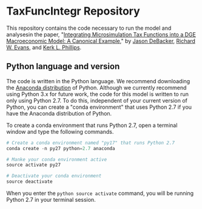 # TaxFuncIntegr Repository
This repository contains the code necessary to run the model and analysesin the paper, "[Integrating Microsimulation Tax Functions into a DGE Macroeconomic Model: A Canonical Example](https://sites.google.com/site/rickecon/DEP_10pct.pdf)," by [Jason DeBacker](http://jasondebacker.com/), [Richard W. Evans](https://sites.google.com/site/rickecon/), and [Kerk L. Phillips](https://economics.byu.edu/Pages/Faculty%20Pages/Kerk-L.-Phillips.aspx).

## Python language and version
The code is written in the Python language. We recommend downloading the [Anaconda distribution](https://www.continuum.io/downloads) of Python. Although we currently recommend using Python 3.x for future work, the code for this model is written to run only using Python 2.7. To do this, independent of your current version of Python, you can create a "conda environment" that uses Python 2.7 if you have the Anaconda distribution of Python.

To create a conda environment that runs Python 2.7, open a terminal window and type the following commands.
```python
# Create a conda environment named "py17" that runs Python 2.7
conda create -n py27 python=2.7 anaconda

# Manke your conda environment active
source activate py27

# Deactivate your conda environment
source deactivate
```
When you enter the ```python source activate``` command, you will be running Python 2.7 in your terminal session.
